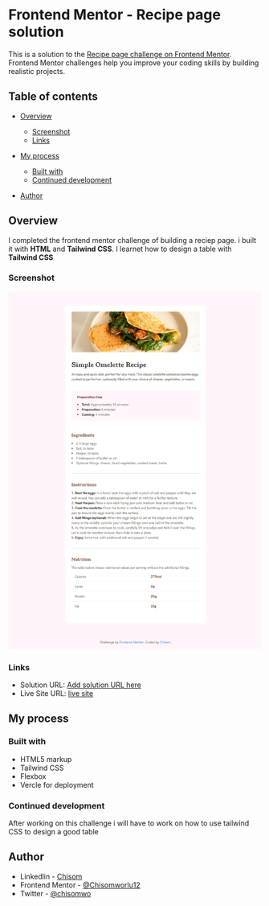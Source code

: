 # Frontend Mentor - Recipe page solution

This is a solution to the [Recipe page challenge on Frontend Mentor](https://www.frontendmentor.io/challenges/recipe-page-KiTsR8QQKm). Frontend Mentor challenges help you improve your coding skills by building realistic projects. 

## Table of contents

- [Overview](#overview)
  - [Screenshot](#screenshot)
  - [Links](#links)
- [My process](#my-process)
  - [Built with](#built-with)
  - [Continued development](#continued-development)

- [Author](#author)


## Overview
I completed the frontend mentor challenge of building a reciep page. i built it with **HTML** and **Tailwind CSS**. I learnet how to design a table with **Tailwind CSS**
### Screenshot

![Screenshot](./screenshot/screenshot.jpeg)



### Links

- Solution URL: [Add solution URL here](https://your-solution-url.com)
- Live Site URL: [live site](https://recipe-page-three-zeta.vercel.app/)

## My process

### Built with

- HTML5 markup
- Tailwind CSS 
- Flexbox
- Vercle for deployment

### Continued development

After working on this challenge i will have to work on how to use tailwind CSS to design a good table





## Author

- Linkedlin - [Chisom](https://www.linkedin.com/in/chisomworlu)
- Frontend Mentor - [@Chisomworlu12](https://www.frontendmentor.io/profile/Chisomworlu12)
- Twitter - [@chisomwo](https://x.com/chisomwo)

